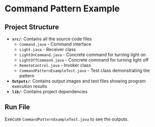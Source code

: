 # Command Pattern Example

## Project Structure

- **`src/`**: Contains all the source code files
  - `Command.java` - Command interface
  - `Light.java` - Receiver class
  - `LightOnCommand.java` - Concrete command for turning light on
  - `LightOffCommand.java` - Concrete command for turning light off
  - `RemoteControl.java` - Invoker class
  - `CommandPatternExampleTest.java` - Test class demonstrating the pattern
- **`Outputs/`**: Contains output images and text files showing program execution results
- **`lib/`**: Contains project dependencies

## Run File
Execute `CommandPatternExampleTest.java` to see the outputs.
